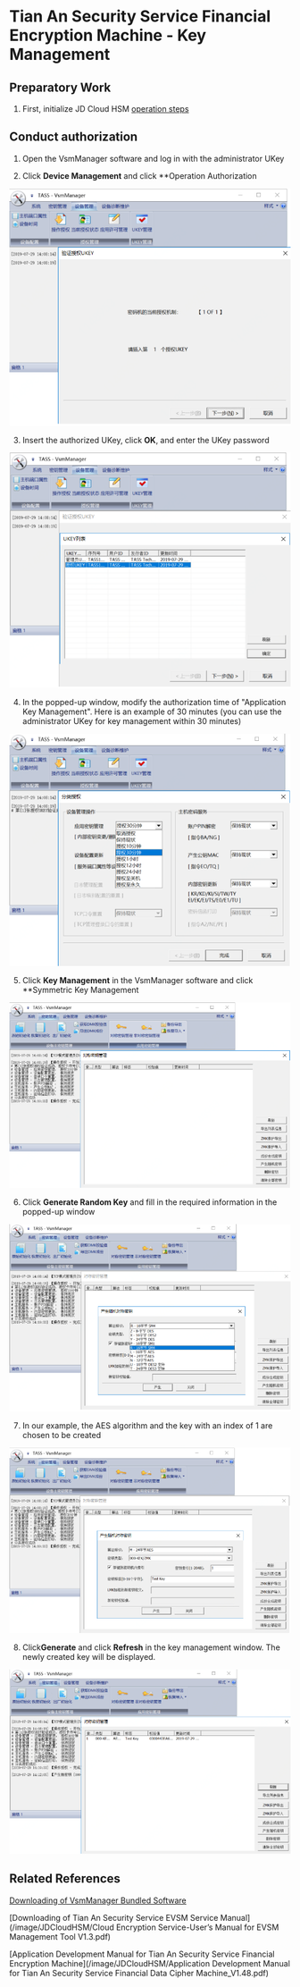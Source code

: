 # Tian An Security Service Financial Encryption Machine - Key Management
 
## Preparatory Work

1. First, initialize JD Cloud HSM [operation steps](Tass-Instance.md)

## Conduct authorization

1. Open the VsmManager software and log in with the administrator UKey

2. Click **Device Management** and click **Operation Authorization

![授权01](/image/JDCloudHSM/Tass/授权01.png)

3. Insert the authorized UKey, click **OK**, and enter the UKey password

![授权02](/image/JDCloudHSM/Tass/授权02.png)

4. In the popped-up window, modify the authorization time of "Application Key Management". Here is an example of 30 minutes (you can use the administrator UKey for key management within 30 minutes)

![授权04](/image/JDCloudHSM/Tass/授权04.png)

5. Click **Key Management** in the VsmManager software and click **Symmetric Key Management

![密钥管理01](/image/JDCloudHSM/Tass/密钥管理01.png)

6. Click **Generate Random Key** and fill in the required information in the popped-up window

![密钥管理02](/image/JDCloudHSM/Tass/密钥管理02.png)

7. In our example, the AES algorithm and the key with an index of 1 are chosen to be created

![密钥管理03](/image/JDCloudHSM/Tass/密钥管理03.png)

8. Click**Generate** and click **Refresh** in the key management window. The newly created key will be displayed.

![密钥管理04](/image/JDCloudHSM/Tass/密钥管理04.png)



## Related References

[Downloading of VsmManager Bundled Software](https://docs-downloads.s3.cn-north-1.jdcloud-oss.com/CloudHSM/VsmManager_1.2.2.15.rar)

[Downloading of Tian An Security Service EVSM Service Manual](/image/JDCloudHSM/Cloud Encryption Service-User’s Manual for EVSM Management Tool V1.3.pdf)

[Application Development Manual for Tian An Security Service Financial Encryption Machine](/image/JDCloudHSM/Application Development Manual for Tian An Security Service Financial Data Cipher Machine_V1.48.pdf)
